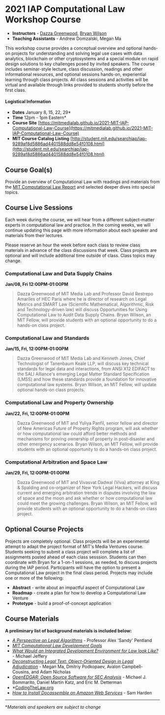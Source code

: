 # 2021 IAP Computational Law Workshop Course

* **Instructors** - [Dazza Greenwood](https://civics.com/about-dazza-greenwood), [Bryan Wilson](http://connection.mit.edu/bryan-wilson)
* **Teaching Assistants** - Andrew Domzalski, Megan Ma

This workshop course provides a conceptual overview and optional hands-on projects for understanding and solving legal use cases with data analytics, blockchain or other cryptosystems and a special module on rapid design solutions to key challenges posed by invited speakers. The course includes seminar-style lecture, class discussion, readings and other informational resources, and optional sessions hands-on, experiential learning through class projects. All class sessions and activities will be virtual and available through links provided to students shortly before the first class.

#### Logistical Information

* **Dates**	January 8, 15, 22, 29*
* **Time**	12pm - 1pm Eastern*
* **Course Site**	[https://mitmedialab.github.io/2021-MIT-IAP-Computational-Law-Course](https://mitmedialab.github.io/2021-MIT-IAP-Computational-Law-Course)
* **MIT Course Catalog Listing**	[http://student.mit.edu/searchiap/iap-9289af8d5886ad4401588dd8e54f0108.html](http://student.mit.edu/searchiap/iap-9289af8d5886ad4401588dd8e54f0108.html)


## Course Goal(s)
Provide an overview of Computational Law with readings and materials from the [MIT Computational Law Report](https://law.mit.edu/) and selected deeper dives into special topics.

## Course Live Sessions

Each week during the course, we will hear from a different subject-matter experts in computational law and practice. In the coming weeks, we will continue updating this page with more information about each speaker and materials from their lectures.

Please reserve an hour the week before each class to review class materials in advance of the class discussions that week. Class projects are optional and will include additional time outside of class. Class topics may change. 

### Computational Law and Data Supply Chains

**Jan/08, Fri 12:00PM-01:00PM**	

> Dazza Greenwood of MIT Media Lab and Professor David Restrepo Amariles of HEC Paris where he is director of research on Legal Metrics and SMART Law (Scientific Mathematical, Algorithmic, Risk and Technology-driven law) will discuss Opportunities for Using Computational Law to Audit Data Supply Chains. Bryan Wilson, an MIT Fellow, will provide students with an optional opportunity to do a hands-on class project.

### Computational Law and Standards

**Jan/15, Fri, 12:00PM-01:00PM**	

> Dazza Greenwood of MIT Media Lab and Kenneth Jones, Chief Technologist of Tanenbaum Keale LLP, will discuss key technical standards for legal data and interactions, from ANSI X12 EDIFACT to the SALI Alliance's emerging Legal Matter Standard Specification (LMSS) and how these standards provide a foundation for innovative computational law systems. Bryan Wilson, an MIT Fellow, will update optional hands-on class projects.

### Computational Law and Property Ownership

**Jan/22, Fri, 12:00PM-01:00PM**

> Dazza Greenwood of MIT and Yuliya Panfil, senior fellow and director of New Americas Future of Property Rights program, will ask whether or how computational law could afford better methods and mechanisms for proving ownership of property in post-disaster and other emergency scenarios. Bryan Wilson, an MIT Fellow, will provide students with an optional opportunity to do a hands-on class project.

### Computational Arbitration and Space Law

**Jan/29, Fri, 12:00PM-01:00PM**

> Dazza Greenwood of MIT and Vivasvat Dadwal (Viva) attorney at King & Spalding and co-organizer of New York Legal Hackers, will discuss current and emerging arbitration trends in disputes involving the law of space and the moon and ask whether or how computational law could meet the growing challenges. Bryan Wilson, an MIT Fellow, will provide students with an optional opportunity to do a hands-on class project.


## Optional Course Projects
Projects are completely optional. Class projects will be an experimental attempt to adapt the project format of MIT's Media Ventures course.  Students seeking to submit a class project will complete a list of assignments posted ahead of each class sesssion. Students can then coordinate with Bryan for a 1-on-1 sessions, as needed, to discuss projects during the IAP period. Participants will have the option to present a Computational Law project in the final class period. Projects may include one or more of the following:

* **Abstract** - write about an impactful aspect of Computational Law
* **Roadmap** - create a plan for how to develop a Computational Law Venture
* **Prototype** - build a proof-of-concept application


## Course Materials

**A preliminary list of background materials is included below:**

* *[A Perspective on Legal Algorithms](https://law.mit.edu/pub/aperspectiveonlegalalgorithms)* - Professor Alex 'Sandy' Pentland
* *[MIT Computational Law Development Goals](https://law.mit.edu/pub/computationallawdevelopmentgoals)*
* *[What Would an Integrated Development Environment for Law look Like?](https://law.mit.edu/pub/whatwouldanintegrateddevelopmentenvironmentforlawlooklike/)* - Michael Jeffery
* *[Deconstructing Legal Text: Object-Oriented Design in Legal Adjudication](https://law.mit.edu/pub/deconstructinglegaltext/)* - Megan Ma, Dmitriy Podkopaev, Avalon Campbell-Cousins, and Adam Nicholas
* *[OpenEDGAR: Open Source Software for SEC Analysis](https://law.mit.edu/pub/openedgar/)* - Michael J. Bommarito, Daniel Martin Katz, and Eric M. Detterman
* *[CodingTheLaw.org](https://www.codingthelaw.org/)
* *[How to Install Docassemble on Amazon Web Services](https://law.mit.edu/pub/howtoinstalldocassembleonaws/)* - Sam Harden

-----
**Materials and speakers are subject to change*
